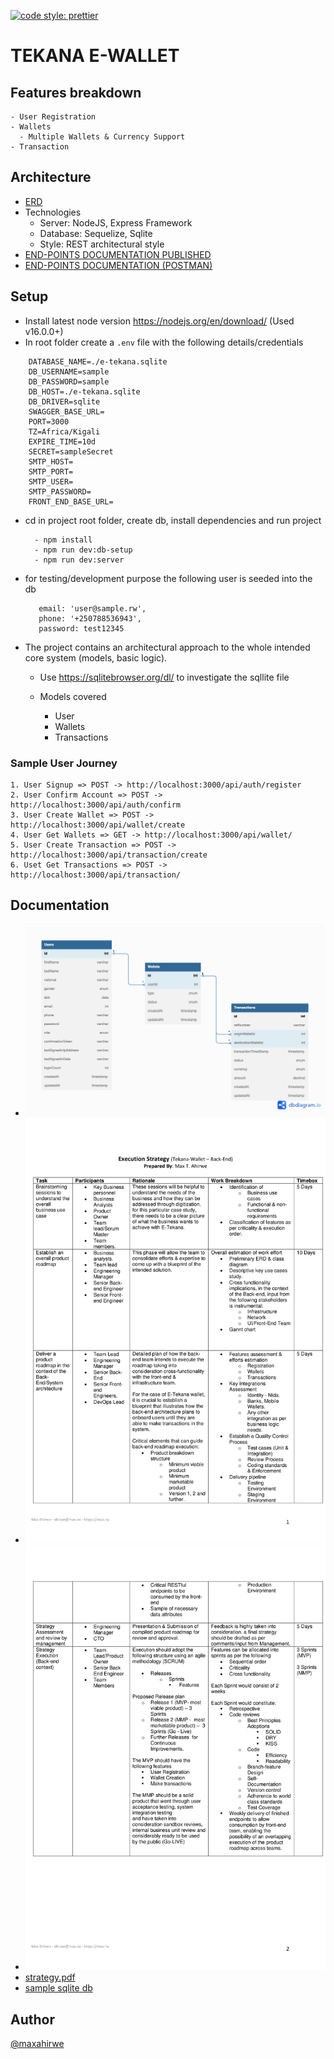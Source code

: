 [![code style: prettier](https://img.shields.io/badge/code_style-prettier-ff69b4.svg?style=flat-square)](https://github.com/prettier/prettier)

# TEKANA E-WALLET

## Features breakdown

    - User Registration
    - Wallets
      - Multiple Wallets & Currency Support
    - Transaction

## Architecture

- [ERD](https://dbdiagram.io/d/63a9ad957d39e42284e79027)
- Technologies
  - Server: NodeJS, Express Framework
  - Database: Sequelize, Sqlite
  - Style: REST architectural style
- [END-POINTS DOCUMENTATION PUBLISHED](https://documenter.getpostman.com/view/16879881/2s8Z6x1svV)
- [END-POINTS DOCUMENTATION (POSTMAN)](https://universal-capsule-39502.postman.co/workspace/5975be7f-a315-4934-bca2-1c2b1e9ea2cc/collection/16879881-25cb84be-ecd5-4663-9d01-76cde98e1b1e?action=share&creator=16879881)

## Setup

- Install latest node version https://nodejs.org/en/download/ (Used v16.0.0+)
- In root folder create a `.env` file with the following details/credentials

```
    DATABASE_NAME=./e-tekana.sqlite
    DB_USERNAME=sample
    DB_PASSWORD=sample
    DB_HOST=./e-tekana.sqlite
    DB_DRIVER=sqlite
    SWAGGER_BASE_URL=
    PORT=3000
    TZ=Africa/Kigali
    EXPIRE_TIME=10d
    SECRET=sampleSecret
    SMTP_HOST=
    SMTP_PORT=
    SMTP_USER=
    SMTP_PASSWORD=
    FRONT_END_BASE_URL=
```

- cd in project root folder, create db, install dependencies and run project

  ```
    - npm install
    - npm run dev:db-setup
    - npm run dev:server
  ```

- for testing/development purpose the following user is seeded into the db

  ```
     email: 'user@sample.rw',
     phone: '+250788536943',
     password: test12345
  ```

- The project contains an architectural approach to the whole intended core system (models, basic logic).

  - Use https://sqlitebrowser.org/dl/ to investigate the sqllite file

  - Models covered
    - User
    - Wallets
    - Transactions

### Sample User Journey

    1. User Signup => POST -> http://localhost:3000/api/auth/register
    2. User Confirm Account => POST -> http://localhost:3000/api/auth/confirm
    3. User Create Wallet => POST -> http://localhost:3000/api/wallet/create
    4. User Get Wallets => GET -> http://localhost:3000/api/wallet/
    5. User Create Transaction => POST -> http://localhost:3000/api/transaction/create
    6. Uset Get Transactions => POST -> http://localhost:3000/api/transaction/

## Documentation

- ![ERD.png](/documentation/erd.png)
- ![strategy-page 1](/documentation/strategy-page1.jpg)
- ![strategy-page 2](/documentation/strategy-page2.jpg)
- [strategy.pdf](/documentation/strategy.pdf)
- [sample sqlite db](/documentation/e-tekana.sqlite)

## Author

[@maxahirwe](https://max.rw)

